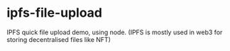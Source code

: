 # ipfs-file-upload
IPFS quick file upload demo, using node. (IPFS is mostly used in web3 for storing decentralised files like NFT)
